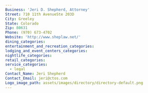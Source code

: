 ```yaml
---
Business: 'Jeri D. Shepherd, Attorney'
Street: 710 11th AvenueSte 203D
City: Greeley
State: Colorado
Zip: 80631
Phone: (970) 673-4702
Website: 'http://www.sheplaw.net/'
dining_categories:
entertainment_and_recreation_categories:
lodging_and_event_centers_categories:
nightlife_categories:
retail_categories:
service_categories:
  - legal
Contact_Name: Jeri Shepherd
Contact_Email: jeri@ctos.com
Logo_image_path: assets/images/directory/directory-default.png
---
```



